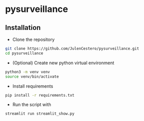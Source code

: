 # pysurveillance

## Installation

- Clone the repository

```bash
git clone https://github.com/JulenCestero/pysurveillance.git
cd pysurveillance
```

- (Optional) Create new python virtual environment

```bash
python3 -m venv venv
source venv/bin/activate
```

- Install requirements

```bash
pip install -r requirements.txt
```

- Run the script with

```bash
streamlit run streamlit_show.py
```
